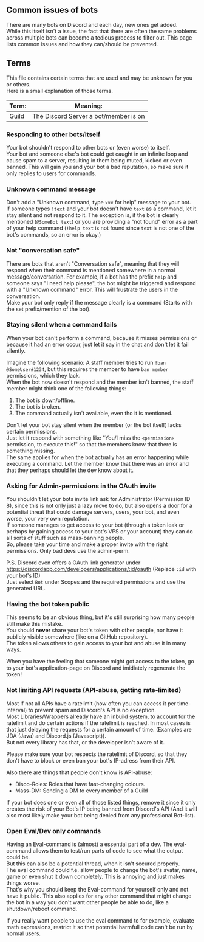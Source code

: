 ## Common issues of bots
There are many bots on Discord and each day, new ones get added.  
While this itself isn't a issue, the fact that there are often the same problems across multiple bots can become a tedious process to filter out.
This page lists common issues and how they can/should be prevented.

## Terms
This file contains certain terms that are used and may be unknown for you or others.  
Here is a small explanation of those terms.

| Term: | Meaning:                              |
| ----- | ------------------------------------- |
| Guild | The Discord Server a bot/member is on |

### Responding to other bots/itself
Your bot shouldn't respond to other bots or (even worse) to itself.  
Your bot and someone else's bot could get caught in an infinite loop and cause spam to a server, resulting in them being muted, kicked or even banned.
This will gain you and your bot a bad reputation, so make sure it only replies to users for commands.

### Unknown command message
Don't add a "Unknown command, type `xxx` for help" message to your bot.  
If someone types `!text` and your bot doesn't have `text` as a command, let it stay silent and not respond to it.
The exception is, if the bot is clearly mentioned (`@SomeBot text`) or you are providing a "not found" error as a part of your help command (`!help text` is not found since `text` is not one of the bot's commands, so an error is okay.)

### Not "conversation safe"
There are bots that aren't "Conversation safe", meaning that they will respond when their command is mentioned somewhere in a normal message/conversation. For example, if a bot has the prefix `help` and someone says "I need help please", the bot might be triggered and respond with a "Unknown command" error. This will frustrate the users in the conversation.  
Make your bot only reply if the message clearly is a command (Starts with the set prefix/mention of the bot).

### Staying silent when a command fails
When your bot can't perform a command, because it misses permissions or because it had an error occur, just let it say in the chat and don't let it fail silently.  

Imagine the following scenario: A staff member tries to run `!ban @SomeUser#1234`, but this requires the member to have `ban member` permissions, which they lack.  
When the bot now doesn't respond and the member isn't banned, the staff member might think one of the following things:
1. The bot is down/offline.
2. The bot is broken.
3. The command actually isn't available, even tho it is mentioned.

Don't let your bot stay silent when the member (or the bot itself) lacks certain permissions.  
Just let it respond with something like "You/I miss the `<permission>` permission, to execute this!" so that the members know that there is something missing.  
The same applies for when the bot actually has an error happening while executing a command. Let the member know that there was an error and that they perhaps should let the dev know about it.

### Asking for Admin-permissions in the OAuth invite
You shouldn't let your bots invite link ask for Administrator (Permission ID 8), since this is not only just a lazy move to do, but also opens a door for a potential threat that could damage servers, users, your bot, and even worse, your very own reputation.  
If someone manages to get access to your bot (through a token leak or perhaps by gaining access to your bot's VPS or your account) they can do all sorts of stuff such as mass-banning people.  
So, please take your time and make a proper invite with the right permissions. Only bad devs use the admin-perm.

P.S. Discord even offers a OAuth link generator under https://discordapp.com/developers/applications/:id/oauth (Replace `:id` with your bot's ID)  
Just select `Bot` under Scopes and the required permissions and use the generated URL.

### Having the bot token public
This seems to be an obvious thing, but it's still surprising how many people still make this mistake.  
You should **never** share your bot's token with other people, nor have it publicly visible somewhere (like on a GitHub repository).  
The token allows others to gain access to your bot and abuse it in many ways.

When you have the feeling that someone might got access to the token, go to your bot's application-page on Discord and imidiately regenerate the token!

### Not limiting API requests (API-abuse, getting rate-limited)
Most if not all APIs have a ratelimit (how often you can access it per time-interval) to prevent spam and Discord's API is no exception.  
Most Libraries/Wrappers already have an inbuild system, to account for the ratelimit and do certain actions if the ratelimit is reached. In most cases is that just delaying the requests for a certain amount of time. (Examples are JDA (Java) and Discord.js (Javascript)).  
But not every library has that, or the developer isn't aware of it.

Please make sure your bot respects the ratelimit of Discord, so that they don't have to block or even ban your bot's IP-adress from their API.

Also there are things that people don't know is API-abuse:
- Disco-Roles: Roles that have fast-changing colours.
- Mass-DM: Sending a DM to every member of a Guild

If your bot does one or even all of those listed things, remove it since it only creates the risk of your Bot's IP being banned from Discord's API (And it will also most likely make your bot being denied from any professional Bot-list).

### Open Eval/Dev only commands
Having an Eval-command is (almost) a essential part of a dev. The eval-command allows them to test/run parts of code to see what the output could be.  
But this can also be a potential thread, when it isn't secured properly.  
The eval command could f.e. allow people to change the bot's avatar, name, game or even shut it down completely. This is annoying and just makes things worse.  
That's why you should keep the Eval-command for yourself only and not have it public. This also applies for any other command that might change the bot in a way you don't want other people be able to do, like a shutdown/reboot command.

If you really want people to use the eval command to for example, evaluate math expressions, restrict it so that potential harmfull code can't be run by normal users.
